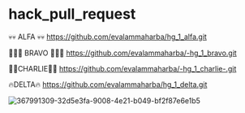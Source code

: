 # hack_pull_request

💀💀 ALFA 💀💀
https://github.com/evalammaharba/hg_1_alfa.git

🐱‍🐉🌌 BRAVO 🐱‍🐉🌌
https://github.com/evalammaharba/-hg_1_bravo.git

👾👾CHARLIE👾👾
https://github.com/evalammaharba/-hg_1_charlie-.git

🔥DELTA🔥
https://github.com/evalammaharba/hg_1_delta.git


![367991309-32d5e3fa-9008-4e21-b049-bf2f87e6e1b5](https://github.com/user-attachments/assets/a04a5e2b-e91d-4951-9bc6-684cf1ad03af)

